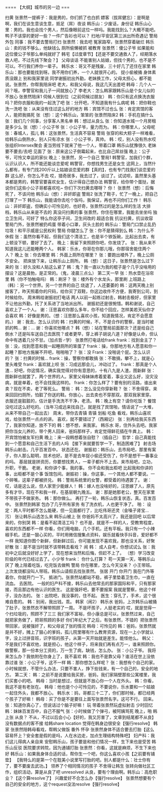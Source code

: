 


==== 【大纲】城市的另一边  ===


扫黄
张景然一提裤子：我是男的，你们抓了也白抓
嫖客（拔屌健忘）：是啊是啊，我们在谈生意谈生意，抵足（屌）夜谈
韩乐山：少废话，身份证
韩乐山心里：男的。我也会找个男人，然后像眼前这位一样吗。我能找到么？大概不能吧。鸭子不该穿的更好一些？一件广告衫也可以？
扫地/平安区第三派出所奇遇记
警局外包
同事：我不要去警局打扫
张景然：我去吧
冤家路窄，张景然穿着破烂
韩乐山：卖的钱不够么，他缺钱么
厕所偷懒被抓
被教育
张景然：傻公子爷
如果能和这位傻公子爷那么单纯就好了
韩宅【过度章节】【还是不要交通救人了，经期落水救人吧，不过先线下聚会？】
父母谈话
不能害别人姑娘，但找个男的，也不是不可以。不行我们养你一辈子。
韩乐水：哥又不是残废，三十好几了还住在家里
韩乐山：那也要能找到呀。我不用你们养，一个人就很开心的。
捉小偷被捅
身体素质没跟上
别和我家里说
同学谢振初出外勤，老妹换工作，父母太担心，都不能说。张景然，你帮我陪床吧
老大，和我父母说，我这几天出差吧
韩母：几个人一间？哦，李警官和我儿子一间就放心了
李老大：怎么韩家跟韩乐山是个女儿似的不放心
张景然陪床1
伺候人很到位（之前伺候过朋友）
韩：你只有这点换洗衣服吗？把你衣服和我的一起洗了吧
张：分开吧，不知道我有什么病呢
韩：把你鞋也洗一洗吧
张：从来没有住过这么好的地方
韩：宾馆不过也么
张：肯定宾馆的客人，能把我搞死
张（想）：这个韩乐山，笨笨的
张景然陪床2
韩：手机在搞什么
张：我们几个同事，分享客人黑名单
韩：想过从良么
张：你知道水城一个月房租是多少么
张（想）：小公子爷
张：小公子爷，量力而为。
韩：你哪里人，父母呢
张：春城人，孤儿
韩：这张景然，生活真不容易
警局
张穿的和大粽子一样难看，给韩乐山倒热水，别人只有凉水
张：小公子爷，真帅。
韩：哎，别人没有热水哎
张组织Intersex聚会
麦当劳线下就来了他一个人，带着口罩
韩乐山犹豫很久
老妹要不要去/去吧
见面了
张：原来这公子倒霉起来，也比自己屌丝强
晚上：公子爷，可怜又幸运的家伙
晚上：张景然，另一个自己
警局1
韩警官，加我们个群，认识认识人，所不能还能谈恋爱呢
韩警官，你想找男生还是女生
这网上，当然什么都有，有专门找200斤以上姑娘谈恋爱的群【真的】，也有专门找我们谈恋爱的群
这么好，你怎么不去
哎，猎奇居多，我去过了，谈过了。试试呗，虽然里头基本都是男的，韩警官要喜欢女生，估计得自己想办法
韩警官，给你带个蛋挞，据说你们这些小公子哥都喜欢吃~ 你们下次扫黄去哪呀？
你！
张景然（想）：后悔死了，不该问他
韩乐山（想）：非奸即盗
警局2
张洗了鞋子，忙了一晚上，把自己打理了一下
韩乐山，我能请你去吃个饭吗，我保证，再也不问你们工作！
韩乐山：非奸即盗，但确实小可怜见的，也好奇，张景然过的是怎么样的生活
大排档，韩乐山从来是不去的
真没问扫黄的事
张景然，你住在哪里，我能去坐坐吗
独立卫生间，可好了
特么你这亭子间，卫生间改的
超适合我
抗议扫黄，抗议收容
警局门外，张景然被扔鸡蛋
带着小口罩，灰头土脸的
韩乐山：警局门口禁止乱扔垃圾！和平示威是公民权利
警局
你腿怎么了
张：你不是猜得到么
韩：为什么不休假
张：虽然你看不起，但我们这个清洁工，也是半个铁饭碗，比起出去卖，有上顿没下顿，要好了去了。
晚上：我留下来照顾你吧，你发烧了。
张：我从来不知道我这儿还能睡两个人。
韩家：乐水，你哥在你那儿哦，你那宿舍能住两个人？
晚上
张：你去哪里
韩：外面上厕所在哪里？
张：要跑出楼外了，晚上公厕不安全。
把床放下来，让韩乐山上厕所。
韩（想）：这日子，张景然是怎么过下来的
张：好久没和人贴这么紧了
韩：鬼？我一直以为我的棍子是个几乎没啥用的摆设？这是晨勃，是正常的。（鬼，凌晨三点么）
第二天一早
张：热水壶在浴帘里
韩（你不怕触电吗）
韩：刷牙？
张：楼外有个水龙头，那里刷
上班路上（韩）：另一个世界。另一个世界的自己
烧退了，人还萎萎的
韩：这两天晚上别接客了，昨天照着你的尺码，给你买了双鞋，你这边收件不方便，我寄到公司，到时候给你。
周末韩给谢振初打电话
两人以前一起练过射击，韩射击极好，但家里不让他出外勤，托了关系进了当地派出所。
谢振初还是很惋惜。韩和谢说，自己喜欢上了一个人。
谢：汪思喜欢你那么多年，你不给个回应，怎样美若天仙你才会喜欢
韩：好像是男的。（想：汪思那么喜欢小孩，知道我情况，肯定不会愿意的。）
谢：我去，怎么认识的
韩：扫黄的时候，不，不是合作的警察，是当时被抓的鸭...
谢：...
谢：你喜欢他哪点？
韩（想）：站在警局前面那次？还是给自己倒水？还是叫车送自己去医院？或者更早，穿上裤子胡说八道？好像是认命，但认命中有透着几分不甘。（加点哲♂学）
张景然打电话给frank
frank：找到金主了？
张：没，找到愿意和我一起睡厕所的笨蛋了
frank：操，你那地方有人愿意和你一起睡？那地方施展不开吧，啪啪啪了？
张：没
Frank：没啪说个屁。怎么认识的？
张：扫黄的时候…
frank：操，警察你都敢搞
张：不敢搞，攀不上，就是心里头难受
frank：喜欢就上呗
张：习成远那会儿，冲动过了。
frank：那真是个人渣… 好吧，你这情况，确实我觉得对你有意思的，十有八九是人渣，图新鲜
张：图新鲜也就罢了，两个世界的人。家里父母妹妹疼着爱着，事业又这么好，没灾没病，就是单着，也不会找我这样的。
frank：你怎么样了？要有别的活路，谁出来卖？现在不卖，老了等死么。
警局：
韩：怎么没见你穿新鞋？
张：不舍得穿。来来回回扫厕所，怕脏了你送的鞋。你放心，出去卖也不穿那双。那双我家里穿。
衣服还是脏脏的，估计是手洗洗不干净，老渍。
韩：晚上有空？请你吃饭？
餐馆
没吃过这么好吃的。（当年习成远来找自己，就是找了宾馆啪，情话说了一大堆，从来不带自己一起出去）
周末，带你去青镇
青镇
划船
吃鱼
看戏，韩乐山喜欢戏，给张景然一点点的讲。
喜欢，就不要错过了（西厢记）
张：别再给我买东西了，我家你知道，放不下的
韩：想不想，来我家。
韩乐水
哥，住外头去吧。我家把你当女儿养的，带个男人回来，爸妈那样子，肯定觉得鲜花插在牛粪上。
韩：开宾馆怕被友军扫黄
晚上：来一段韩想着张自慰？（插自己）
哲学：自己真能找到一个愿意和自己生活下去的人吗
【接下来就要哲学一下，制造困难了】
射击场
韩乐山射击。几乎百发百中。
状态还在。
谢振初：韩乐山，去市局吧，那里有案子，你人那么聪明，技术也好。是不是去年捉小偷还受伤了，你不是想干一番事业的吗。
基层就是拼资历，你要想找男人，一辈子都升不上去。来市局吧，立功，升职，干脆。
老谢，和你讲个事，我的事。
你不会和我出柜吧
比起我和你讲的事，出柜都不是个事
饭馆包间。谢振初：操，你这事，一个其他人都不要说。一个碎嘴，这辈子都被挤兑。
韩：警局系统里的女警，都受着的待遇罢了。
谢：哎，话是这么说，但人家至少能嫁人！
韩：嫁人也没啥好的，汪思嫁了人，原先多有才华，现在不和我一样，在基层朝九晚五。
谢：那是她那老公，整天在家里不带孩子不做家务。
韩：那你做么。
再打了一轮，韩乐山恢复状态，真。百发百中。
张景然到韩家
包办了几乎所有家务
有了洗衣机，人也更干净了。
啪：
设定：两人平时都不怎么能硬，但一见面都行了，比吃伟哥还灵（金嗓子肾宝… 污）
张让韩乐山选怎么来
韩乐山被上
张
你爸妈不太高兴了，我还是回吧
以后常来的，你别哭
韩：是看不起清洁工吗？
也不是，就是不一样的人，受教育程度，喜欢的东西都不一样
你看，你们用电脑，几个手机，还有平板。我只有一个小辣椒手机，还是一狠心买的，平时用微信搜集点资料，娱乐就看快手抖音，爱好都不一样
我知道你图个新鲜，但新鲜过后，你可能发现不喜欢我，那也没关系，好聚好散
张：是不是当时就不该带韩去看戏？
闹
韩：
成人自考，你想试试么
张：我初中之后就没好好上学了，现在想来当然和后悔，但赶不上了。
（想）学习改变阶级的年代已经过去了。小少爷
frank：
你什么打算？
苟一天算一天，等韩乐山厌了
晚上陪着吃饭，吃完饭去做鸭
警局
你在哪里，怎么今天没来？
小王带班。
上次发烧都没叫人带班。韩乐山请假去找张景然。
张居
开门
你开门
我在门外等着你，你就开门一下。
抵进门。张景然站都站不稳，裤子里垫着卫生巾，一直在流血。
去医院。
一般的妇产科不接，韩乐山去他常去的那家国际和平，只有那家接，而且那边有他认识的医生。
这是强奸吧，要不要报案
我就是警察，他这个样子，没办法的。
张：出院吧，我没事的，住不起。
医生：穿孔了，手术，这个很难自愈的。
韩：别闹，我出钱。乖。
韩家（闹2）
韩乐水
爸妈，上次韩乐山被捅了肚子，张景然衣不解带照顾了一周。
不是坏孩子，人挺老实的
哎，就是觉得一个扫垃圾的，照顾不了三三
我们家不富裕，但小康总是可以，张景然过来，自己就把家务做了，把哥照顾的多好
你们年纪大了之后，有张景然，不错的
 把张景然带回家，说被强奸了，和父母说了张的情况
韩母：可怜见的
韩：爸妈，张景然就是并不好，摊上了狠心的爹妈，孤儿院里哪有什么教育资源，现在一上小学就认字，没上过拼音班，识字班的孩子，从第一天开始就是差生。能怪他么。
韩父：不是我们不喜欢他，就是担心，他这个样子，将来我们再有点万一，谁来照顾你。做警察，那一份本分工资的，万一生了病，缺钱，怎么办。
张：小公子爷。
我将来怎么办？我依附在你身上了，我不喜欢
韩：我也不是靠父母？谁活在世上没依靠过谁
张：小公子爷，这不一样
韩：那你想怎么样呢？
张：我想有个自己的家。小时候就想，不管什么办法，只要不害人，挣下些钱来，有一个自己的，安全的地方。
第二天：
韩：之前不是说要给我买房，爸妈，我们家隔壁那些公寓楼里，我们买套小的吧。
韩母：当时是想过，但就是不放心你一个人在外头。
韩：你看，我这不是有老张在。
韩母：他也是个小可怜见的，不要说你，乐水要和一个姑娘一起住外头，我都不放心。
韩乐水：妈，哥都三十二了，你们那时候，都已经两个孩子了好嘛！
韩母：买了你是不是要往上面写张景然名字。这可不行。
回来。张：知道你真心了，但说话过个脑子好嘛！
玩
带着张景然玩虚拟射击
少时回忆
韩：妹妹百发百中，自己不服气
张：小时候做了个弹弓，被阿姨骂死
晚上，啪
韩上张
从良？
不从，不过以后会小心【好的，我又厉害了，文章到结尾都不从良】
没有数据点的客不接
给韩share location
觉得在韩身边很安全【强行resolve】
韩家
张景然陪韩母看戏，帮韩父做饭
番外
怀孕
张景然身体不适合要去打胎【这么容易怀上？安全套是假的是吗，人在水边走，加点生理结构特殊吧】
妇产科：我们这儿得病人亲自来
安慰韩乐山，孩子要是和他们情况一样，生下来也是受苦
韩乐山反驳
医院要求转院，因为通铺打胎
张景然：你看，这就是麻烦，不生下来也好
韩乐山：如果我身体合适的话，帮你生一个吧，你这么喜欢小孩【之前要有铺垫】
【我特么的是第一个在耽美小说里写打胎的吧。别人都是什么：壮士你有了，要不要废去武功。】
领养了个相同情况的孩子
不舍得让韩生
张转向做社区工作，组织活动，算是从良了吧
unresolved
从良，要有个理由啊。韩乐山：高危职业？【这个算resolve了】
兴趣爱好不合怎么办【强行resolve】
张景然想要有个自己的安全的地方，这个request没法resolve【强行resolve】


